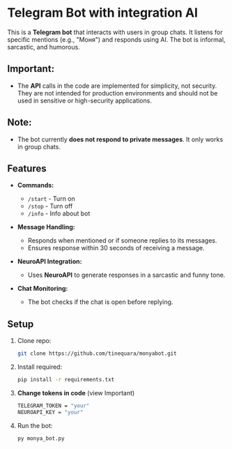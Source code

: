 
# Telegram Bot with integration AI

This is a **Telegram bot** that interacts with users in group chats. It listens for specific mentions (e.g., "Моня") and responds using AI. The bot is informal, sarcastic, and humorous.
## Important: 
- The **API** calls in the code are implemented for simplicity, not security. They are not intended for production environments and should not be used in sensitive or high-security applications.
## Note:
- The bot currently **does not respond to private messages**. It only works in group chats.

## Features

- **Commands:**
  - `/start` - Turn on
  - `/stop` - Turn off
  - `/info` - Info about bot

- **Message Handling:**
  - Responds when mentioned or if someone replies to its messages.
  - Ensures response within 30 seconds of receiving a message.

- **NeuroAPI Integration:**
  - Uses **NeuroAPI** to generate responses in a sarcastic and funny tone.

- **Chat Monitoring:**
  - The bot checks if the chat is open before replying.

## Setup

1. Clone repo:
   ```bash
   git clone https://github.com/tinequara/monyabot.git

2. Install required:
   ```bash
   pip install -r requirements.txt
   
4. **Change tokens in code** (view Important)
   ```bash
   TELEGRAM_TOKEN = "your"
   NEUROAPI_KEY = "your"
3. Run the bot:
   ```bash
   py monya_bot.py
